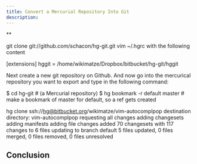 ```yaml
---
title: Convert a Mercurial Repository Into Git
description:
---
```

**


git clone  git://github.com/schacon/hg-git.git
vim ~/.hgrc with the following content

  [extensions]
  hggit = /home/wikimatze/Dropbox/bitbucket/hg-git/hggit

Next create a new git repository on Github. And now go into the mercurical repository you want to export and type in
the following command:

$ cd hg-git # (a Mercurial repository)
$ hg bookmark -r default master # make a bookmark of master for default, so a ref gets created

hg clone ssh://hg@bitbucket.org/wikimatze/vim-autocomplpop
destination directory: vim-autocomplpop
requesting all changes
adding changesets
adding manifests
adding file changes
added 70 changesets with 117 changes to 6 files
updating to branch default
5 files updated, 0 files merged, 0 files removed, 0 files unresolved


## Conclusion


